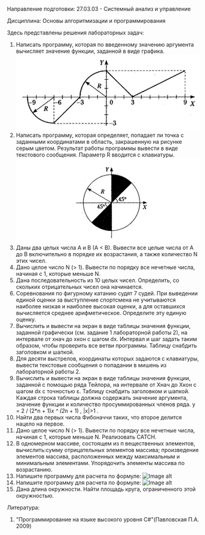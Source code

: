 Направление подготовки: 27.03.03 - Системный анализ и управление

Дисциплина: Основы алгоритмизации и программирования

Здесь представлены решения лабораторных задач:
1) Написать программу, которая по введенному значению аргумента вычисляет значение функции, заданной в виде графика.
![Image alt](https://github.com/ArtemAvanesov/C-Sharp-Labs/raw/master/1_курс/1_Graph/image_1.JPG)
2) Написать программу, которая определяет, попадает ли точка с заданными координатами в область, закрашенную на рисунке серым цветом. Результат работы программы вывести в виде текстового сообщения. Параметр R вводится с клавиатуры.
![Image alt](https://github.com/ArtemAvanesov/C-Sharp-Labs/raw/master/1_курс/2_Target/image_2.JPG)
3) Даны два целых числа A и B (A < B). Вывести все целые числа от A до B включительно в порядке их возрастания, а также количество N этих чисел.
4) Дано целое число N (> 1). Вывести по порядку все нечетные числа, начиная с 1, которые меньше N. 
5) Дана последовательность из 10 целых чисел. Определить, со скольких отрицательных чисел она начинается.
6) Соревнования по фигурному катанию судят 7 судей. При выведении единой оценки за выступление спортсмена не учитываются наиболее низкая и наиболее высокая оценки, а для оставшихся вычисляется среднее арифметическое. Определите эту единую оценку. 
7) Вычислить и вывести на экран в виде таблицы значения функции, заданной графически (см. задание 1 лабораторной работы 2), на интервале от хнач до хкон с шагом dx. Интервал и шаг задать таким образом, чтобы проверить все ветви программы. Таблицу снабдить заголовком и шапкой.
8) Для десяти выстрелов, координаты которых задаются с клавиатуры, вывести текстовые сообщения о попадании в мишень из лабораторной работы 2.
9) Вычислить и вывести на экран в виде таблицы значения функции, заданной с помощью ряда Тейлора, на интервале от Xнач до Xкон с шагом dx с точностью ε. Таблицу снабдить заголовком и шапкой. Каждая строка таблицы должна содержать значение аргумента, значение функции и количество просуммированных членов ряда. y = 2 / (2*n + 1)*x ^ (2*n + 1) , |x|>1 .
10) Найти два первых числа Фибоначчи таких, что второе делится нацело на первое. 
11) Дано целое число N (> 1). Вывести по порядку все нечетные числа, начиная с 1, которые меньше N. Реализовать CATCH.
12) В одномерном массиве, состоящем из п вещественных элементов, вычислить:сумму отрицательных элементов массива; произведение элементов массива, расположенных между максимальным и минимальным элементами. Упорядочить элементы массива по возрастанию.
13) Напишите программу для расчета по формуле: 
![Image alt](https://github.com/ArtemAvanesov/C-Sharp-Labs/raw/master/1_курс/13/image_13_Function.JPG)
14) Напишите программу для расчета по формуле: 
![Image alt](https://github.com/ArtemAvanesov/C-Sharp-Labs/raw/master/1_курс/14/image_14_Function.JPG)
15) Дана длина окружности. Найти площадь круга, ограниченного этой окружностью.

Литература:
1) "Программирование на языке высокого уровня C#"(Павловская П.А. 2009)

